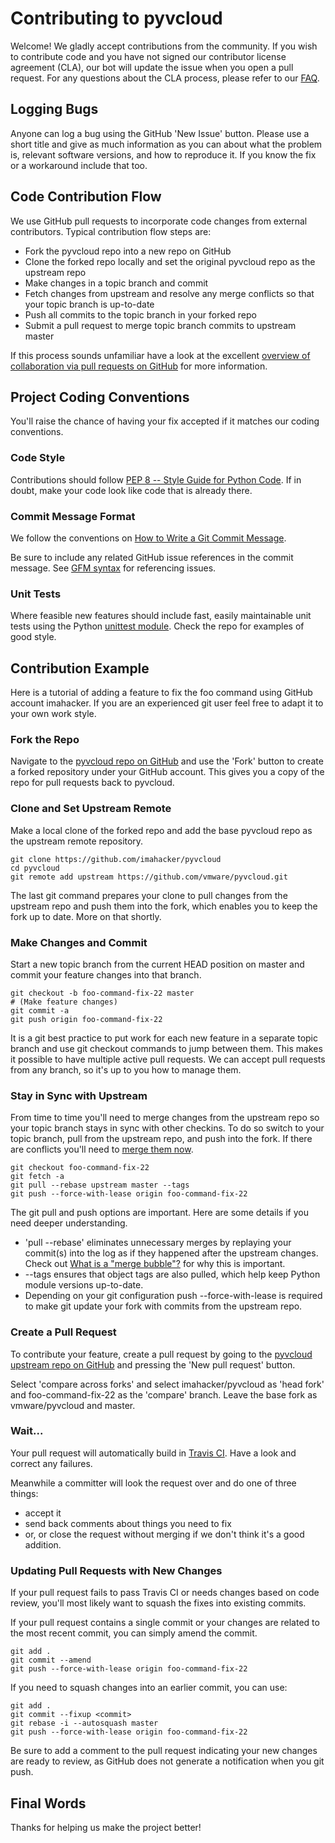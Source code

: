 # Contributing to pyvcloud

Welcome! We gladly accept contributions from the community. If you wish
to contribute code and you have not signed our contributor license
agreement (CLA), our bot will update the issue when you open a pull
request. For any questions about the CLA process, please refer to our
[FAQ](https://cla.vmware.com/faq).

## Logging Bugs

Anyone can log a bug using the GitHub 'New Issue' button.  Please use
a short title and give as much information as you can about what the
problem is, relevant software versions, and how to reproduce it.  If you
know the fix or a workaround include that too.

## Code Contribution Flow

We use GitHub pull requests to incorporate code changes from external
contributors.  Typical contribution flow steps are:

- Fork the pyvcloud repo into a new repo on GitHub
- Clone the forked repo locally and set the original pyvcloud repo as the upstream repo
- Make changes in a topic branch and commit
- Fetch changes from upstream and resolve any merge conflicts so that your topic branch is up-to-date
- Push all commits to the topic branch in your forked repo
- Submit a pull request to merge topic branch commits to upstream master

If this process sounds unfamiliar have a look at the
excellent [overview of collaboration via pull requests on
GitHub](https://help.github.com/categories/collaborating-with-issues-and-pull-requests) for more information. 

## Project Coding Conventions

You'll raise the chance of having your fix accepted if it matches our
coding conventions.

### Code Style

Contributions should follow [PEP 8 -- Style Guide for Python Code](https://www.python.org/dev/peps/pep-0008/).  If in doubt, make your code look like 
code that is already there. 

### Commit Message Format

We follow the conventions on [How to Write a Git Commit Message](http://chris.beams.io/posts/git-commit/).

Be sure to include any related GitHub
issue references in the commit message.  See [GFM
syntax](https://guides.github.com/features/mastering-markdown/#GitHub-flavored-markdown)
for referencing issues.

### Unit Tests

Where feasible new features should include fast, easily maintainable unit 
tests using the Python [unittest module](https://docs.python.org/3.6/library/unittest.html).  Check the
repo for examples of good style. 

## Contribution Example

Here is a tutorial of adding a feature to fix the foo command using
GitHub account imahacker.  If you are an experienced git user feel free
to adapt it to your own work style.

### Fork the Repo

Navigate to the [pyvcloud repo on
GitHub](https://github.com/vmware/pyvcloud) and use the 'Fork' button to
create a forked repository under your GitHub account.  This gives you a copy 
of the repo for pull requests back to pyvcloud. 

### Clone and Set Upstream Remote

Make a local clone of the forked repo and add the base pyvcloud repo as
the upstream remote repository.

``` shell
git clone https://github.com/imahacker/pyvcloud
cd pyvcloud
git remote add upstream https://github.com/vmware/pyvcloud.git
```

The last git command prepares your clone to pull changes from the
upstream repo and push them into the fork, which enables you to keep
the fork up to date. More on that shortly.

### Make Changes and Commit

Start a new topic branch from the current HEAD position on master and
commit your feature changes into that branch.  

``` shell
git checkout -b foo-command-fix-22 master
# (Make feature changes)
git commit -a
git push origin foo-command-fix-22
```

It is a git best practice to put work for each new feature in a separate
topic branch and use git checkout commands to jump between them.  This
makes it possible to have multiple active pull requests.  We can accept
pull requests from any branch, so it's up to you how to manage them.

### Stay in Sync with Upstream

From time to time you'll need to merge changes from the upstream 
repo so your topic branch stays in sync with other checkins.  To do so
switch to your topic branch, pull from the upstream repo,
and push into the fork.  If there are conflicts you'll need to [merge
them now](https://stackoverflow.com/questions/161813/how-to-resolve-merge-conflicts-in-git). 

``` shell
git checkout foo-command-fix-22
git fetch -a
git pull --rebase upstream master --tags
git push --force-with-lease origin foo-command-fix-22
```

The git pull and push options are important.  Here are some details if you 
need deeper understanding. 

- 'pull --rebase' eliminates unnecessary merges
by replaying your commit(s) into the log as if they happened
after the upstream changes.  Check out [What is a "merge
bubble"?](https://stackoverflow.com/questions/26239379/what-is-a-merge-bubble)
for why this is important.  
- --tags ensures that object tags are also pulled, which help keep Python module versions up-to-date.
- Depending on your git configuration push --force-with-lease is required to make git update your fork with commits from the upstream repo.

### Create a Pull Request

To contribute your feature, create a pull request by going to the [pyvcloud upstream repo on GitHub](https://github.com/vmware/pyvcloud) and pressing the 'New pull request' button. 

Select 'compare across forks' and select imahacker/pyvcloud as 'head fork'
and foo-command-fix-22 as the 'compare' branch.  Leave the base fork as 
vmware/pyvcloud and master. 

### Wait...

Your pull request will automatically build in [Travis
CI](https://travis-ci.org/vmware/pyvcloud/).  Have a look and correct
any failures.

Meanwhile a committer will look the request over and do one of three things: 

- accept it
- send back comments about things you need to fix
- or, or close the request without merging if we don't think it's a good addition.

### Updating Pull Requests with New Changes

If your pull request fails to pass Travis CI or needs changes based on
code review, you'll most likely want to squash the fixes into existing
commits.

If your pull request contains a single commit or your changes are related
to the most recent commit, you can simply amend the commit.

``` shell
git add .
git commit --amend
git push --force-with-lease origin foo-command-fix-22
```

If you need to squash changes into an earlier commit, you can use:

``` shell
git add .
git commit --fixup <commit>
git rebase -i --autosquash master
git push --force-with-lease origin foo-command-fix-22
```

Be sure to add a comment to the pull request indicating your new changes
are ready to review, as GitHub does not generate a notification when
you git push.

## Final Words

Thanks for helping us make the project better!
